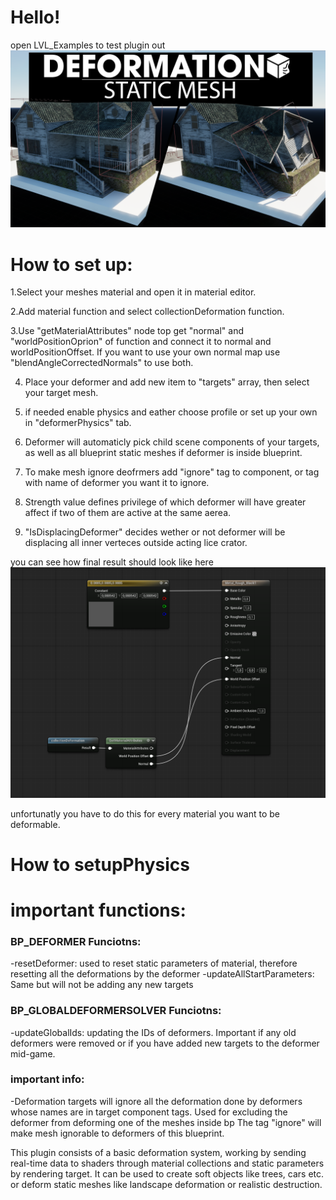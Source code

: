 # Hello!
open LVL_Examples to test plugin out
<img src="Thumbnail3.png">

# How to set up:
  1.Select your meshes material and open it in material editor.
  
  2.Add material function and select collectionDeformation function.
  
  3.Use "getMaterialAttributes" node top get "normal" and "worldPositionOprion" of function and connect it to normal and worldPositionOffset. If you want to use your own normal map use "blendAngleCorrectedNormals" to use both.

  4. Place your deformer and add new item to "targets" array, then select your target mesh.

  5. if needed enable physics and eather choose profile or set up your own in "deformerPhysics" tab.

  6. Deformer will automaticly pick child scene components of your targets, as well as all blueprint static meshes if deformer is inside blueprint.

  7. To make mesh ignore deofrmers add "ignore" tag to component, or tag with name of deformer you want it to ignore.

  8. Strength value defines privilege of which deformer will have greater affect if two of them are active at the same aerea.

  9. "IsDisplacingDeformer" decides wether or not deformer will be displacing all inner verteces outside acting lice crator.

     
  you can see how final result should look like here <img src="example.png">
  
  unfortunatly you have to do this for every material you want to be deformable.

## 

# How to setupPhysics

# important functions:
 ### BP_DEFORMER Funciotns:
   -resetDeformer: used to reset static parameters of material, therefore resetting all the deformations by the deformer
   -updateAllStartParameters: Same but will not be adding any new targets
  ### BP_GLOBALDEFORMERSOLVER Funciotns:
   -updateGlobalIds: updating the IDs of deformers. Important if any old deformers were removed or if you have added new targets to the deformer mid-game.
  ### important info:
   -Deformation targets will ignore all the deformation done by deformers whose names are in target component tags. Used for excluding the deformer from deforming one of the meshes inside bp
  The tag "ignore" will make mesh ignorable to deformers of this blueprint.

This plugin consists of a basic deformation system, working by sending real-time data to shaders through material collections and static parameters by rendering target. It can be used to create soft objects like trees, cars etc. or deform static meshes like landscape deformation or realistic destruction.
